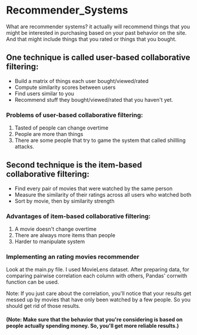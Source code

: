 # Recommender_Systems
What are recommender systems? it actually will recommend things that you might be interested in purchasing based on your past behavior on the site. And that might include things that you rated or things that you bought.

## One technique is called user-based collaborative filtering:
* Build a matrix of things each user bought/viewed/rated
* Compute similarity scores between users
* Find users similar to you
* Recommend stuff they bought/viewed/rated that you haven't yet.
### Problems of user-based collaborative filtering:
1. Tasted of people can change overtime
2. People are more than things
3. There are some people that try to game the system that called shillling attacks.
## Second technique is the item-based collaborative filtering: 
* Find every pair of movies that were watched by the same person
* Measure the similarity of their ratings across all users who watched both
* Sort by movie, then by similarity strength
### Advantages of item-based collaborative filtering:
1. A movie doesn't change overtime
2. There are always more items than people
3. Harder to manipulate system
### Implementing an rating movies recommender
Look at the main.py file. I used MovieLens dataset.
After preparing data, for comparing pairwise correlation each column with others, Pandas' corrwith function can be used.

Note: If you just care about the correlation, you'll notice that your results get messed up by movies that have only been watched by a few people. So you should get rid of those results.
   
   
#### (Note: Make sure that the behavior that you're considering is based on people actually spending money. So, you'll get more reliable results.)


  
